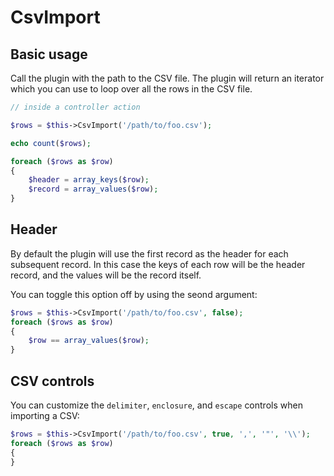 CsvImport
=========

## Basic usage

Call the plugin with the path to the CSV file. The plugin will return an iterator which you can use to loop over all the rows in the CSV file.

~~~php
// inside a controller action

$rows = $this->CsvImport('/path/to/foo.csv');

echo count($rows);

foreach ($rows as $row)
{
	$header = array_keys($row);
	$record = array_values($row);
}
~~~

## Header

By default the plugin will use the first record as the header for each subsequent record. In this case the keys of each row will be the header record, and the values will be the record itself.

You can toggle this option off by using the seond argument:

~~~php
$rows = $this->CsvImport('/path/to/foo.csv', false);
foreach ($rows as $row)
{
	$row == array_values($row);
}
~~~

## CSV controls

You can customize the `delimiter`, `enclosure`, and `escape` controls when importing a CSV:

~~~php
$rows = $this->CsvImport('/path/to/foo.csv', true, ',', '"', '\\');
foreach ($rows as $row)
{
}
~~~
